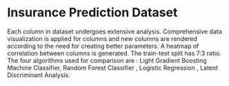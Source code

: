 # Insurance Prediction Dataset

Each column in dataset undergoes extensive analysis. Comprehensive data visualization is applied for columns and new columns are rendered according to the need for creating better parameters. A heatmap of correlation between columns is generated.
The train-test split has 7:3 ratio. 
The four algorithms used for comparison are : Light Gradient Boosting Machine Classifier, Random Forest Classifier , Logistic Regression , Latent Discriminant Analysis.
